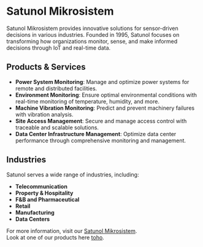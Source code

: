 # Satunol Mikrosistem

Satunol Mikrosistem provides innovative solutions for sensor-driven decisions in various industries. Founded in 1995, Satunol focuses on transforming how organizations monitor, sense, and make informed decisions through IoT and real-time data.

## Products & Services

- **Power System Monitoring**: Manage and optimize power systems for remote and distributed facilities.
- **Environment Monitoring**: Ensure optimal environmental conditions with real-time monitoring of temperature, humidity, and more.
- **Machine Vibration Monitoring**: Predict and prevent machinery failures with vibration analysis.
- **Site Access Management**: Secure and manage access control with traceable and scalable solutions.
- **Data Center Infrastructure Management**: Optimize data center performance through comprehensive monitoring and management.

## Industries

Satunol serves a wide range of industries, including:

- **Telecommunication**
- **Property & Hospitality**
- **F&B and Pharmaceutical**
- **Retail**
- **Manufacturing**
- **Data Centers**

For more information, visit our [Satunol Mikrosistem](https://satunol.com/).  
Look at one of our products here [toho](https://toho-gps.com/).
